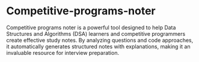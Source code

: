 # Competitive-programs-noter
Competitive programs noter is a powerful tool designed to help Data Structures and Algorithms (DSA) learners and competitive programmers create effective study notes. By analyzing questions and code approaches, it automatically generates structured notes with explanations, making it an invaluable resource for interview preparation.

